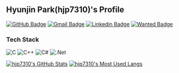 ## Hyunjin Park(hjp7310)'s Profile
[![GitHub Badge](https://img.shields.io/badge/-GitHub-333?style=flat-square&logo=GitHub&logoColor=white&link=https://github.com/hjp7310)](https://github.com/hjp7310)
[![Gmail Badge](https://img.shields.io/badge/Gmail-d14836?style=flat-square&logo=Gmail&logoColor=white&link=mailto:hjp7310@gmail.com)](mailto:hjp7310@gmail.com)
[![Linkedin Badge](https://img.shields.io/badge/-LinkedIn-0e76a8?style=flat-square&logo=Linkedin&logoColor=white&link=https://www.linkedin.com/in/hjp7310/)](https://www.linkedin.com/in/hjp7310/)
[![Wanted Badge](https://img.shields.io/badge/Wanted-000080?style=flat-square&logo=Wanted&logoColor=white&link=https://social.wanted.co.kr/community/profile/DXmgqXTrrPmTFpkq2SFH8j?utm_source=wanted&utm_medium=share)](https://social.wanted.co.kr/community/profile/DXmgqXTrrPmTFpkq2SFH8j?utm_source=wanted&utm_medium=share)

### Tech Stack
<p align="left">
  <img alt="C" src="https://img.shields.io/badge/c-%2300599C.svg?style=for-the-badge&logo=c&logoColor=white"/>
  <img alt="C++" src="https://img.shields.io/badge/c++-%2300599C.svg?style=for-the-badge&logo=c%2B%2B&logoColor=white"/>
  <img alt="C#" src="https://img.shields.io/badge/c%23-%23239120.svg?style=for-the-badge&logo=c-sharp&logoColor=white"/>
  <img alt=".Net" src="https://img.shields.io/badge/.NET-5C2D91?style=for-the-badge&logo=.net&logoColor=white"/>
</p>

[![hjp7310's GitHub Stats](https://github-readme-stats.vercel.app/api?username=hjp7310&count_private=true&show_icons=true)](https://github.com/anuraghazra/github-readme-stats) 
[![hjp7310's Most Used Langs](https://github-readme-stats.vercel.app/api/top-langs/?username=hjp7310&layout=compact)](https://github.com/anuraghazra/github-readme-stats)

<!--
**hjp7310/hjp7310** is a ✨ _special_ ✨ repository because its `README.md` (this file) appears on your GitHub profile.

Here are some ideas to get you started:

- 🔭 I’m currently working on ...
- 🌱 I’m currently learning ...
- 👯 I’m looking to collaborate on ...
- 🤔 I’m looking for help with ...
- 💬 Ask me about ...
- 📫 How to reach me: ...
- 😄 Pronouns: ...
- ⚡ Fun fact: ...
-->
